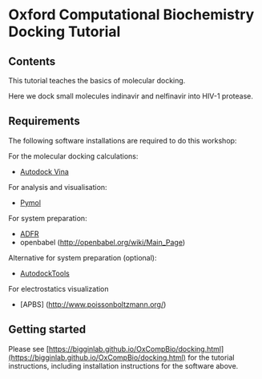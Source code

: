 # Oxford Computational Biochemistry Docking Tutorial

## Contents

This tutorial teaches the basics of molecular docking.

Here we dock small molecules indinavir and nelfinavir into HIV-1 protease.

## Requirements

The following software installations are required to do this workshop:

For the molecular docking calculations:
- [Autodock Vina](http://vina.scripps.edu/)

For analysis and visualisation:
- [Pymol](https://pymol.org/2/)

For system preparation:
- [ADFR](https://ccsb.scripps.edu/adfr/downloads/)
- openbabel (http://openbabel.org/wiki/Main_Page)

Alternative for system preparation (optional):
- [AutodockTools](http://autodock.scripps.edu/resources/adt)

For electrostatics visualization
- [APBS] (http://www.poissonboltzmann.org/)

## Getting started

Please see [https://bigginlab.github.io/OxCompBio/docking.html](https://bigginlab.github.io/OxCompBio/docking.html) for the tutorial instructions, including installation instructions for the software above.
